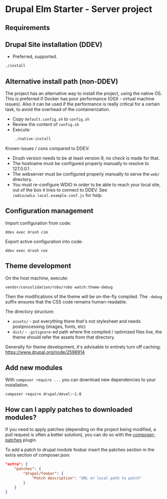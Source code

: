 # Drupal Elm Starter - Server project

## Requirements

## Drupal Site installation (DDEV)

 * Preferred, supported.

```bash
./install
```

## Alternative install path (non-DDEV)

The project has an alternative way to install the project, using the native OS. This is preferred if Docker has poor
performance (OSX - virtual machine issues). Also it can be used if the performance is really critical for a certain
task, to avoid the overhead of the containerization.

 * Copy `default.config.sh` to `config.sh`
 * Review the content of `config.sh`
 * Execute:
   ```bash
    ./native-install
   ```

Known issues / cons compared to DDEV:
 - Drush version needs to be at least version 9, no check is made for that.
 - The hostname must be configured properly manually to resolve to 127.0.0.1 .
 - The webserver must be configured properly manually to serve the `web/` directory.
 - You must re-configure WDIO in order to be able to reach your local site, out of the box it tries to connect to DDEV.
   See `/wdio/wdio.local.example.conf.js` for help.

## Configuration management

Import configuration from code:
```
ddev exec drush cim
```

Export active configuration into code:
```
ddev exec drush cex
```

## Theme development

On the host machine, execute:
```
vendor/consolidation/robo/robo watch:theme-debug
```

Then the modifications of the theme will be on-the-fly compiled. The `-debug` suffix ensures that the CSS code remains human-readable.

The directory structure:
 - `assets/` - put everything there that's not stylesheet and needs postprocessing (images, fonts, etc)
 - `dist/` - `.gitignore`-ed path where the compiled / optimized files live, the theme should refer the assets from that directory.

Generally for theme development, it's advisable to entirely turn off caching:
https://www.drupal.org/node/2598914

## Add new modules

With `composer require ...` you can download new dependencies to your 
installation.

```
composer require drupal/devel:~1.0
```

## How can I apply patches to downloaded modules?

If you need to apply patches (depending on the project being modified, a pull 
request is often a better solution), you can do so with the 
[composer-patches](https://github.com/cweagans/composer-patches) plugin.

To add a patch to drupal module foobar insert the patches section in the extra 
section of composer.json:
```json
"extra": {
    "patches": {
        "drupal/foobar": {
            "Patch description": "URL or local path to patch"
        }
    }
}
```

